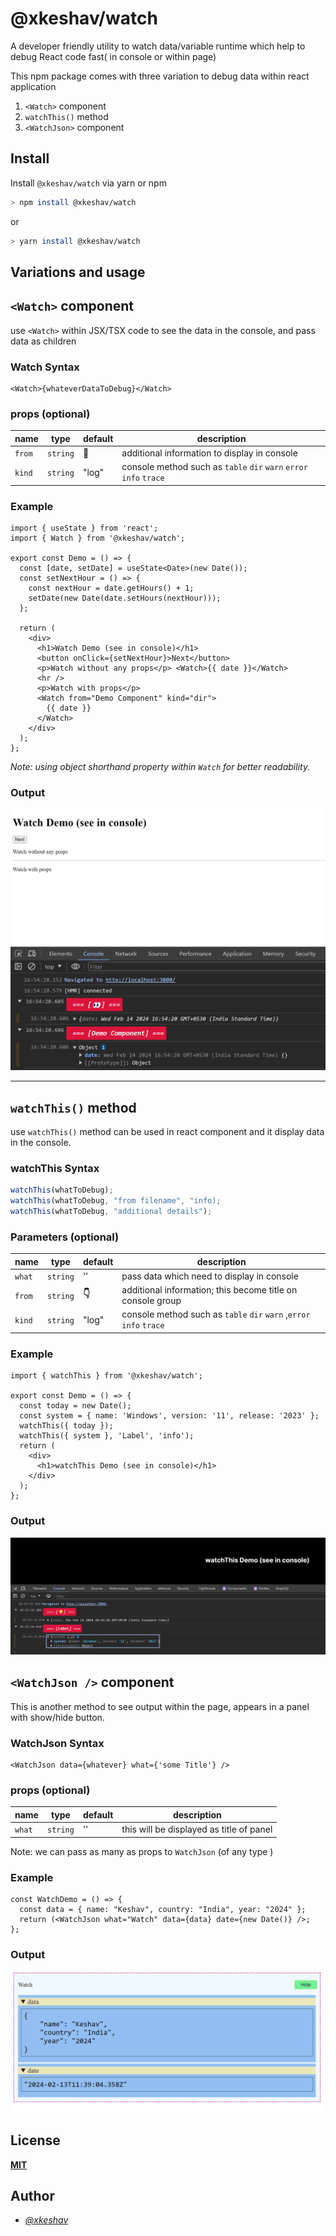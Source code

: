# @xkeshav/watch

A developer friendly utility to watch data/variable runtime which help to debug React code fast( in console or within page)

This npm package comes with three variation to debug data within react application

1. `<Watch>` component
2. `watchThis()` method
3. `<WatchJson>` component

## Install

Install `@xkeshav/watch` via yarn or npm

```sh
> npm install @xkeshav/watch
```

or

```sh
> yarn install @xkeshav/watch
```

## Variations and usage

## `<Watch>` component

use `<Watch>` within JSX/TSX code to see the data in the console, and pass data as children

### Watch Syntax

```tsx
<Watch>{whateverDataToDebug}</Watch>
```

### props (optional)

| name   | type     | default | description                                                        |
| ------ | -------- | ------- | ------------------------------------------------------------------ |
| `from` | `string` | **👀**  | additional information to display in console                       |
| `kind` | `string` | "log"   | console method such as `table` `dir` `warn` `error` `info` `trace` |

### Example

```tsx
import { useState } from 'react';
import { Watch } from '@xkeshav/watch';

export const Demo = () => {
  const [date, setDate] = useState<Date>(new Date());
  const setNextHour = () => {
    const nextHour = date.getHours() + 1;
    setDate(new Date(date.setHours(nextHour)));
  };

  return (
    <div>
      <h1>Watch Demo (see in console)</h1>
      <button onClick={setNextHour}>Next</button>
      <p>Watch without any props</p> <Watch>{{ date }}</Watch>
      <hr />
      <p>Watch with props</p>
      <Watch from="Demo Component" kind="dir">
        {{ date }}
      </Watch>
    </div>
  );
};
```

_Note: using object shorthand property within `Watch` for better readability._

### Output

![Watch Demo](assets/images/watch_demo.png)

---

## `watchThis()` method

use `watchThis()` method can be used in react component and it display data in the console.

### watchThis Syntax

```js
watchThis(whatToDebug);
watchThis(whatToDebug, "from filename", "info);
watchThis(whatToDebug, "additional details");
```

### Parameters (optional)

| name   | type     | default | description                                                         |
| ------ | -------- | ------- | ------------------------------------------------------------------- |
| `what` | `string` | ''      | pass data which need to display in console                          |
| `from` | `string` | **👇**  | additional information; this become title on console group          |
| `kind` | `string` | "log"   | console method such as `table` `dir` `warn` ,`error` `info` `trace` |

### Example

```tsx
import { watchThis } from '@xkeshav/watch';

export const Demo = () => {
  const today = new Date();
  const system = { name: 'Windows', version: '11', release: '2023' };
  watchThis({ today });
  watchThis({ system }, 'Label', 'info');
  return (
    <div>
      <h1>watchThis Demo (see in console)</h1>
    </div>
  );
};
```

### Output

![watchThis Demo](assets/images/watchThis_demo.png)

## `<WatchJson />` component

This is another method to see output within the page, appears in a panel with show/hide button.

### WatchJson Syntax

```tsx
<WatchJson data={whatever} what={'some Title'} />
```

### props (optional)

| name   | type     | default | description                              |
| ------ | -------- | ------- | ---------------------------------------- |
| `what` | `string` | ''      | this will be displayed as title of panel |

Note: we can pass as many as props to `WatchJson` (of any type )

### Example

```tsx
const WatchDemo = () => {
  const data = { name: "Keshav", country: "India", year: "2024" };
  return (<WatchJson what="Watch" data={data} date={new Date()} />;
};
```

### Output

![WatchJson Demo](assets/images/watchJson_demo.png)

## License

[**MIT**](https://github.com/xkeshav/watch/blob/main/LICENSE)

## Author

- [_@xkeshav_](https://twitter.com/xkeshav)
